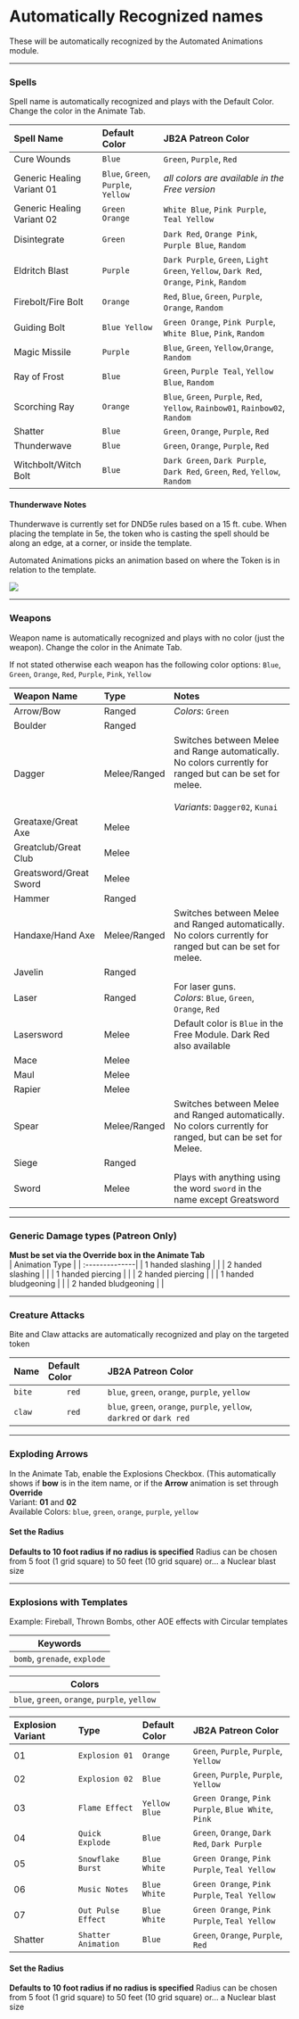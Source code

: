 # Automatically Recognized names  

These will be automatically recognized by the Automated Animations module.  

---
### Spells

Spell name is automatically recognized and plays with the Default Color. Change the color in the Animate Tab.

| Spell Name | Default Color | JB2A Patreon Color |
| :--------- | :------------ | :----------------- |
| Cure Wounds | `Blue` | `Green`, `Purple`, `Red` |
| Generic Healing Variant 01 | `Blue`, `Green`, `Purple`, `Yellow` | *all colors are available in the Free version* |
| Generic Healing Variant 02 | `Green Orange` | `White Blue`, `Pink Purple`, `Teal Yellow` |
| Disintegrate | `Green` | `Dark Red`, `Orange Pink`, `Purple Blue`, `Random` |
| Eldritch Blast | `Purple` | `Dark Purple`, `Green`, `Light Green`, `Yellow`, `Dark Red`, `Orange`, `Pink`, `Random` |
| Firebolt/Fire Bolt | `Orange` | `Red`, `Blue`, `Green`, `Purple`, `Orange`, `Random` |
| Guiding Bolt | `Blue Yellow` | `Green Orange`, `Pink Purple`, `White Blue`, `Pink`, `Random` |
| Magic Missile | `Purple` | `Blue`, `Green`, `Yellow`,`Orange`, `Random` |
| Ray of Frost | `Blue` | `Green`, `Purple Teal`, `Yellow Blue`, `Random` |
| Scorching Ray | `Orange` | `Blue`, `Green`, `Purple`, `Red`, `Yellow`, `Rainbow01`, `Rainbow02`, `Random` |
| Shatter | `Blue` | `Green`, `Orange`, `Purple`, `Red` |
| Thunderwave | `Blue` | `Green`, `Orange`, `Purple`, `Red` |
| Witchbolt/Witch Bolt | `Blue` | `Dark Green`, `Dark Purple`, `Dark Red`, `Green`, `Red`, `Yellow`, `Random` |

#### Thunderwave Notes

Thunderwave is currently set for DND5e rules based on a 15 ft. cube. When placing the template in 5e, the token who is casting the spell should be along an edge, at a corner, or inside the template.

Automated Animations picks an animation based on where the Token is in relation to the template.

![](../pictures/ThunderWaveLoc.png)  

---
### Weapons

Weapon name is automatically recognized and plays with no color (just the weapon). Change the color in the Animate Tab.

If not stated otherwise each weapon has the following color options: `Blue`, `Green`, `Orange`, `Red`, `Purple`, `Pink`, `Yellow`

| Weapon Name | Type | Notes |
| :---------- | :--- | :---- |
| Arrow/Bow | Ranged | *Colors*: `Green` |
| Boulder | Ranged | |
| Dagger | Melee/Ranged | Switches between Melee and Range automatically. <br> No colors currently for ranged but can be set for melee. <br><br> *Variants*: `Dagger02`, `Kunai` |
| Greataxe/Great Axe | Melee | |
| Greatclub/Great Club | Melee | |
| Greatsword/Great Sword | Melee | |
| Hammer | Ranged | |
| Handaxe/Hand Axe | Melee/Ranged | Switches between Melee and Ranged automatically. <br> No colors currently for ranged but can be set for melee. |
| Javelin | Ranged | |
| Laser | Ranged | For laser guns. <br> *Colors*: `Blue`, `Green`, `Orange`, `Red` |
| Lasersword | Melee | Default color is `Blue` in the Free Module. Dark Red also available |
| Mace | Melee | |
| Maul | Melee | |
| Rapier | Melee | |
| Spear | Melee/Ranged | Switches between Melee and Ranged automatically. <br> No colors currently for ranged, but can be set for Melee. |
| Siege | Ranged | |
| Sword | Melee | Plays with anything using the word `sword` in the name except Greatsword |  

---
### Generic Damage types (Patreon Only)
**Must be set via the Override box in the Animate Tab**  
| Animation Type |
| :--------------|
| 1 handed slashing | |
| 2 handed slashing | |
| 1 handed piercing | |
| 2 handed piercing | |
| 1 handed bludgeoning | |
| 2 handed bludgeoning | |  

---
### Creature Attacks  
Bite and Claw attacks are automatically recognized and play on the targeted token  

| Name | Default Color | JB2A Patreon Color |
| :----| :-------------| :------------------|
| `bite` | <div align="center">`red`</div> | `blue`, `green`, `orange`, `purple`, `yellow` |
| `claw` | <div align="center">`red`</div> | `blue`, `green`, `orange`, `purple`, `yellow`, `darkred` or `dark red`|  

---
### Exploding Arrows  
In the Animate Tab, enable the Explosions Checkbox. (This automatically shows if **bow** is in the item name, or if the **Arrow** animation is set through **Override**  
Variant: **01** and **02**  
Available Colors: `blue`, `green`, `orange`, `purple`, `yellow`  
#### Set the Radius  
**Defaults to 10 foot radius if no radius is specified**
Radius can be chosen from 5 foot (1 grid square) to 50 feet (10 grid square) or... a Nuclear blast size  

---
### Explosions with Templates  
Example: Fireball, Thrown Bombs, other AOE effects with Circular templates

| <div align="center">Keywords</div> |
| :--| 
| `bomb`, `grenade`, `explode`||  

| <div align="center">Colors</div> |
| :--| 
| `blue`, `green`, `orange`, `purple`, `yellow`||  


| Explosion Variant | Type | Default Color | JB2A Patreon Color |
| :------ | :------ | :------- | :---------------------- |
| 01 | `Explosion 01` | `Orange` | `Green`, `Purple`, `Purple`, `Yellow` |
| 02 | `Explosion 02` | `Blue` | `Green`, `Purple`, `Purple`, `Yellow` |
| 03 | `Flame Effect` | `Yellow Blue` | `Green Orange`, `Pink Purple`, `Blue White`, `Pink` |
| 04 | `Quick Explode` | `Blue` | `Green`, `Orange`, `Dark Red`, `Dark Purple` |
| 05 | `Snowflake Burst` | `Blue White` | `Green Orange`, `Pink Purple`, `Teal Yellow` |
| 06 | `Music Notes` | `Blue White` | `Green Orange`, `Pink Purple`, `Teal Yellow` |
| 07 | `Out Pulse Effect` | `Blue White` | `Green Orange`, `Pink Purple`, `Teal Yellow` |
| Shatter | `Shatter Animation` | `Blue` | `Green`, `Orange`, `Purple`, `Red` |


#### Set the Radius  
**Defaults to 10 foot radius if no radius is specified**
Radius can be chosen from 5 foot (1 grid square) to 50 feet (10 grid square) or... a Nuclear blast size  
